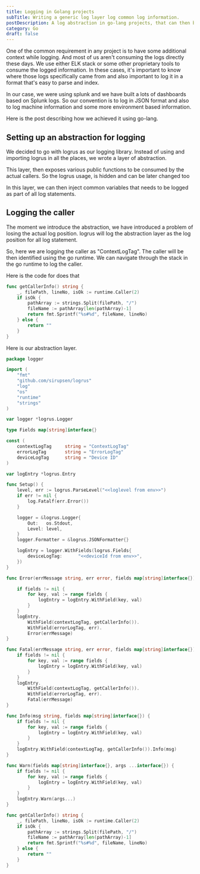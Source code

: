```yaml
---
title: Logging in Golang projects
subTitle: Writing a generic log layer log common log information.
postDescription: A log abstraction in go-lang projects, that can then be used to log common information. This also hides the log library inclusion, making it easier to swap out the library for a different one.
category: Go
draft: false
---
```


One of the common requirement in any project is to have some additional context while logging. And most of us aren't consuming the logs directly these days.
We use either ELK stack or some other proprietary tools to consume the logged information.
In these cases, it's important to know where those logs specifically came from and also important to log it in a format that's easy to parse and index.

In our case, we were using splunk and we have built a lots of dashboards based on Splunk logs. So our convention is to log in JSON format and also to log machine information and some more environment based information.

Here is the post describing how we achieved it using go-lang.


## Setting up an abstraction for logging

We decided to go with logrus as our logging library. Instead of using and importing logrus in all the places, we wrote a layer of abstraction.

This layer, then exposes various public functions to be consumed by the actual callers. So the logrus usage, is hidden and can be later changed too

In this layer, we can then inject common variables that needs to be logged as part of all log statements.

## Logging the caller

The moment we introduce the abstraction, we have introduced a problem of losing the actual log position. logrus will log the abstraction layer as the log position for all log statement.

So, here we are logging the caller as "ContextLogTag". The caller will be then identified using the  go runtime. We can navigate through the stack in the go runtime to log the caller.

Here is the code for does that

```go
func getCallerInfo() string {
	_, filePath, lineNo, isOk := runtime.Caller(2)
	if isOk {
		pathArray := strings.Split(filePath, "/")
		fileName := pathArray[len(pathArray)-1]
		return fmt.Sprintf("%s#%d", fileName, lineNo)
	} else {
		return ""
	}
}
```


Here is our abstraction layer.

```go
package logger

import (
	"fmt"
	"github.com/sirupsen/logrus"
	"log"
	"os"
	"runtime"
	"strings"
)

var logger *logrus.Logger

type Fields map[string]interface{}

const (
	contextLogTag     string = "ContextLogTag"
	errorLogTag       string = "ErrorLogTag"
	deviceLogTag      string = "Device ID"
)

var logEntry *logrus.Entry

func Setup() {
	level, err := logrus.ParseLevel("<<loglevel from env>>")
	if err != nil {
		log.Fatalf(err.Error())
	}

	logger = &logrus.Logger{
		Out:   os.Stdout,
		Level: level,
	}
	logger.Formatter = &logrus.JSONFormatter{}

	logEntry = logger.WithFields(logrus.Fields{
		deviceLogTag:      "<<deviceId from env>>",
	})
}

func Error(errMessage string, err error, fields map[string]interface{}) {

	if fields != nil {
		for key, val := range fields {
			logEntry = logEntry.WithField(key, val)
		}
	}
	logEntry.
		WithField(contextLogTag, getCallerInfo()).
		WithField(errorLogTag, err).
		Error(errMessage)
}

func Fatal(errMessage string, err error, fields map[string]interface{}) {
	if fields != nil {
		for key, val := range fields {
			logEntry = logEntry.WithField(key, val)
		}
	}
	logEntry.
		WithField(contextLogTag, getCallerInfo()).
		WithField(errorLogTag, err).
		Fatal(errMessage)
}

func Info(msg string, fields map[string]interface{}) {
	if fields != nil {
		for key, val := range fields {
			logEntry = logEntry.WithField(key, val)
		}
	}
	logEntry.WithField(contextLogTag, getCallerInfo()).Info(msg)
}

func Warn(fields map[string]interface{}, args ...interface{}) {
	if fields != nil {
		for key, val := range fields {
			logEntry = logEntry.WithField(key, val)
		}
	}
	logEntry.Warn(args...)
}

func getCallerInfo() string {
	_, filePath, lineNo, isOk := runtime.Caller(2)
	if isOk {
		pathArray := strings.Split(filePath, "/")
		fileName := pathArray[len(pathArray)-1]
		return fmt.Sprintf("%s#%d", fileName, lineNo)
	} else {
		return ""
	}
}
```




  